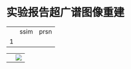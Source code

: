 # 实验报告超广谱图像重建

<table>
<tr>  <td></td>  <td>ssim</td> <td>prsn</td> </tr>

<tr>  <td>1</td>  <td></td> <td></td> </tr>
</table>

<table>
<tr>  <td></td> <td><img src="image/1.png"></td> </tr>
</table>